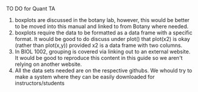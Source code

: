 TO DO for Quant TA

1. boxplots are discussed in the botany lab, however, this would be better to be moved into this manual and linked to from Botany where needed.
2. boxplots require the data to be formatted as a data frame with a specific format. It would be good to do discuss under plot() that plot(x2) is okay (rather than plot(x,y)) provided x2 is a data frame with two columns.
3. In BIOL 1002, grouping is covered via linking out to an external website. It would be good to reproduce this content in this guide so we aren't relying on another website.
4. All the data sets needed are on the respective githubs. We whould try to make a system where they can be easily downloaded for instructors/students
